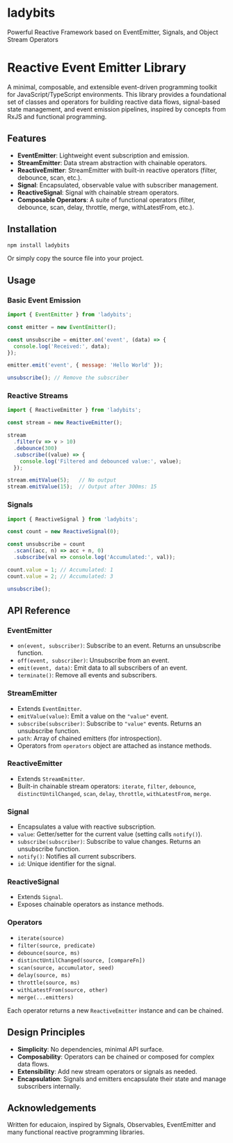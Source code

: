 # ladybits
Powerful Reactive Framework based on EventEmitter, Signals, and Object Stream Operators

# Reactive Event Emitter Library

A minimal, composable, and extensible event-driven programming toolkit for JavaScript/TypeScript environments. This library provides a foundational set of classes and operators for building reactive data flows, signal-based state management, and event emission pipelines, inspired by concepts from RxJS and functional programming.

## Features

- **EventEmitter**: Lightweight event subscription and emission.
- **StreamEmitter**: Data stream abstraction with chainable operators.
- **ReactiveEmitter**: StreamEmitter with built-in reactive operators (filter, debounce, scan, etc.).
- **Signal**: Encapsulated, observable value with subscriber management.
- **ReactiveSignal**: Signal with chainable stream operators.
- **Composable Operators**: A suite of functional operators (filter, debounce, scan, delay, throttle, merge, withLatestFrom, etc.).

## Installation

```bash
npm install ladybits
```

Or simply copy the source file into your project.

## Usage

### Basic Event Emission

```js
import { EventEmitter } from 'ladybits';

const emitter = new EventEmitter();

const unsubscribe = emitter.on('event', (data) => {
  console.log('Received:', data);
});

emitter.emit('event', { message: 'Hello World' });

unsubscribe(); // Remove the subscriber
```

### Reactive Streams

```js
import { ReactiveEmitter } from 'ladybits';

const stream = new ReactiveEmitter();

stream
  .filter(v => v > 10)
  .debounce(300)
  .subscribe((value) => {
    console.log('Filtered and debounced value:', value);
  });

stream.emitValue(5);   // No output
stream.emitValue(15);  // Output after 300ms: 15
```

### Signals

```js
import { ReactiveSignal } from 'ladybits';

const count = new ReactiveSignal(0);

const unsubscribe = count
  .scan((acc, n) => acc + n, 0)
  .subscribe(val => console.log('Accumulated:', val));

count.value = 1; // Accumulated: 1
count.value = 2; // Accumulated: 3

unsubscribe();
```

## API Reference

### EventEmitter

- `on(event, subscriber)`: Subscribe to an event. Returns an unsubscribe function.
- `off(event, subscriber)`: Unsubscribe from an event.
- `emit(event, data)`: Emit data to all subscribers of an event.
- `terminate()`: Remove all events and subscribers.

### StreamEmitter

- Extends `EventEmitter`.
- `emitValue(value)`: Emit a value on the `"value"` event.
- `subscribe(subscriber)`: Subscribe to `"value"` events. Returns an unsubscribe function.
- `path`: Array of chained emitters (for introspection).
- Operators from `operators` object are attached as instance methods.

### ReactiveEmitter

- Extends `StreamEmitter`.
- Built-in chainable stream operators: `iterate`, `filter`, `debounce`, `distinctUntilChanged`, `scan`, `delay`, `throttle`, `withLatestFrom`, `merge`.

### Signal

- Encapsulates a value with reactive subscription.
- `value`: Getter/setter for the current value (setting calls `notify()`).
- `subscribe(subscriber)`: Subscribe to value changes. Returns an unsubscribe function.
- `notify()`: Notifies all current subscribers.
- `id`: Unique identifier for the signal.

### ReactiveSignal

- Extends `Signal`.
- Exposes chainable operators as instance methods.

### Operators

- `iterate(source)`
- `filter(source, predicate)`
- `debounce(source, ms)`
- `distinctUntilChanged(source, [compareFn])`
- `scan(source, accumulator, seed)`
- `delay(source, ms)`
- `throttle(source, ms)`
- `withLatestFrom(source, other)`
- `merge(...emitters)`

Each operator returns a new `ReactiveEmitter` instance and can be chained.

## Design Principles

- **Simplicity**: No dependencies, minimal API surface.
- **Composability**: Operators can be chained or composed for complex data flows.
- **Extensibility**: Add new stream operators or signals as needed.
- **Encapsulation**: Signals and emitters encapsulate their state and manage subscribers internally.

## Acknowledgements

Written for educaion, inspired by Signals, Observables, EventEmitter and many functional reactive programming libraries.
